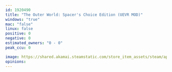 ```yaml
---
id: 1920490
title: "The Outer World: Spacer's Choice Edition (UEVR MOD)"
windows: "true"
mac: "false"
linux: false
positive: 0
negative: 0
estimated_owners: "0 - 0"
peak_ccu: 0

image: https://shared.akamai.steamstatic.com/store_item_assets/steam/apps/1920490/header.jpg?t=1721725925
opinions:
---
```

